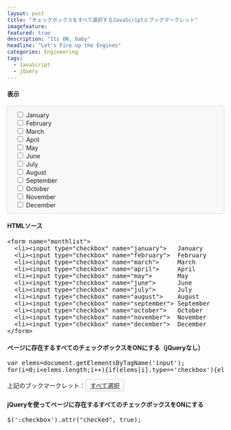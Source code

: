 ```yaml
---
layout: post
title: "チェックボックスをすべて選択するJavaScriptとブックマークレット"
imagefeature: 
featured: true
description: "Its ON, baby"
headline: "Let's Fire up the Engines"
categories: Engineering
tags:
  - JavaScript
  - jQuery
---
```

<style>
form[name="monthlist"] {
  background: #f8f8f8;
  padding: 10px 20px;
  box-shadow: 0 0 3px #bbb;
}
form[name="monthlist"]>li {
  list-style: none;
}
</style>
<h4>表示</h4>
<form name="monthlist">
  <li><input type="checkbox" name="january">   January</li>
  <li><input type="checkbox" name="february">  February</li>
  <li><input type="checkbox" name="march">     March</li>
  <li><input type="checkbox" name="april">     April</li>
  <li><input type="checkbox" name="may">       May</li>
  <li><input type="checkbox" name="june">      June</li>
  <li><input type="checkbox" name="july">      July</li>
  <li><input type="checkbox" name="august">    August</li>
  <li><input type="checkbox" name="september"> September</li>
  <li><input type="checkbox" name="october">   October</li>
  <li><input type="checkbox" name="november">  November</li>
  <li><input type="checkbox" name="december">  December</li>
</form>
<h4>HTMLソース</h4>
<pre class="lang:default decode:true " >&lt;form name="monthlist"&gt;
  &lt;li&gt;&lt;input type="checkbox" name="january"&gt;   January
  &lt;li&gt;&lt;input type="checkbox" name="february"&gt;  February
  &lt;li&gt;&lt;input type="checkbox" name="march"&gt;     March
  &lt;li&gt;&lt;input type="checkbox" name="april"&gt;     April
  &lt;li&gt;&lt;input type="checkbox" name="may"&gt;       May
  &lt;li&gt;&lt;input type="checkbox" name="june"&gt;      June
  &lt;li&gt;&lt;input type="checkbox" name="july"&gt;      July
  &lt;li&gt;&lt;input type="checkbox" name="august"&gt;    August
  &lt;li&gt;&lt;input type="checkbox" name="september"&gt; September
  &lt;li&gt;&lt;input type="checkbox" name="october"&gt;   October
  &lt;li&gt;&lt;input type="checkbox" name="november"&gt;  November
  &lt;li&gt;&lt;input type="checkbox" name="december"&gt;  December
&lt;/form&gt;</pre> 
 
<h4>ページに存在するすべてのチェックボックスをONにする（jQueryなし）</h4>
<pre class="lang:default decode:true " >var elems=document.getElementsByTagName('input');
for(i=0;i&lt;elems.length;i++){if(elems[i].type=='checkbox'){elems[i].checked=true;}}
</pre>
<style>
#checkall {
  display: inline-block;
  background-image: linear-gradient(to bottom,#fefefe,#f4f4f4);
  border: 1px solid #ccc;
  text-shadow: 0 1px 0 #fff;
  text-decoration: underline;
  border-radius: 3px;
  padding: 3px 10px;
}
</style>
上記のブックマークレット：<a id="checkall" href="javascript:(function(){var%20elems=document.getElementsByTagName('input');for(i=0;i%3Celems.length;i++){if(elems[i].type=='checkbox'){elems[i].checked=true;}}})();">すべて選択</a>

<h4>jQueryを使ってページに存在するすべてのチェックボックスをONにする</h4>
<pre class="lang:default decode:true " >$(':checkbox').attr("checked", true);</pre> 
